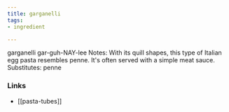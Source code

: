 ```yaml
---
title: garganelli
tags:
- ingredient

---
```

garganelli gar-guh-NAY-lee Notes: With its quill shapes, this type of Italian egg pasta resembles penne. It's often served with a simple meat sauce. Substitutes: penne

### Links

* [[pasta-tubes]]

